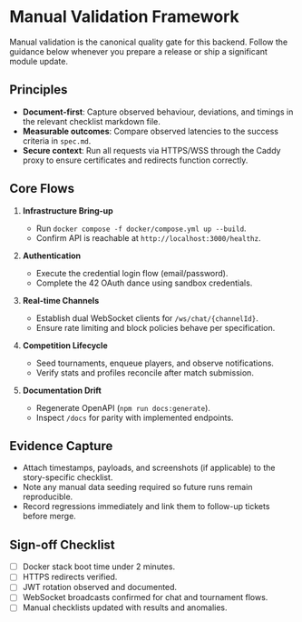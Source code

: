 # Manual Validation Framework

Manual validation is the canonical quality gate for this backend. Follow the guidance below whenever you prepare a release or ship a significant module update.

## Principles

- **Document-first**: Capture observed behaviour, deviations, and timings in the relevant checklist markdown file.
- **Measurable outcomes**: Compare observed latencies to the success criteria in `spec.md`.
- **Secure context**: Run all requests via HTTPS/WSS through the Caddy proxy to ensure certificates and redirects function correctly.

## Core Flows

1. **Infrastructure Bring-up**  
   - Run `docker compose -f docker/compose.yml up --build`.  
   - Confirm API is reachable at `http://localhost:3000/healthz`.

2. **Authentication**  
   - Execute the credential login flow (email/password).  
   - Complete the 42 OAuth dance using sandbox credentials.

3. **Real-time Channels**  
   - Establish dual WebSocket clients for `/ws/chat/{channelId}`.  
   - Ensure rate limiting and block policies behave per specification.

4. **Competition Lifecycle**  
   - Seed tournaments, enqueue players, and observe notifications.  
   - Verify stats and profiles reconcile after match submission.

5. **Documentation Drift**  
   - Regenerate OpenAPI (`npm run docs:generate`).  
   - Inspect `/docs` for parity with implemented endpoints.

## Evidence Capture

- Attach timestamps, payloads, and screenshots (if applicable) to the story-specific checklist.
- Note any manual data seeding required so future runs remain reproducible.
- Record regressions immediately and link them to follow-up tickets before merge.

## Sign-off Checklist

- [ ] Docker stack boot time under 2 minutes.  
- [ ] HTTPS redirects verified.  
- [ ] JWT rotation observed and documented.  
- [ ] WebSocket broadcasts confirmed for chat and tournament flows.  
- [ ] Manual checklists updated with results and anomalies.
